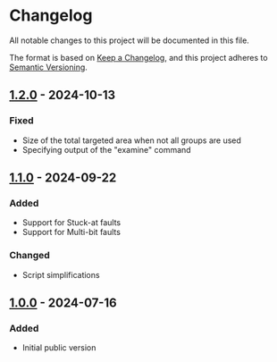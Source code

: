 # Changelog
All notable changes to this project will be documented in this file.

The format is based on [Keep a Changelog](https://keepachangelog.com/en/1.0.0/),
and this project adheres to [Semantic Versioning](https://semver.org/spec/v2.0.0.html).

## [1.2.0] - 2024-10-13

### Fixed
- Size of the total targeted area when not all groups are used
- Specifying output of the "examine" command

## [1.1.0] - 2024-09-22

### Added
- Support for Stuck-at faults
- Support for Multi-bit faults

### Changed
- Script simplifications

## [1.0.0] - 2024-07-16

### Added
- Initial public version

[1.2.0]: https://github.com/janomach/static-fault-injection/releases/tag/v1.2.0
[1.1.0]: https://github.com/janomach/static-fault-injection/releases/tag/v1.1.0
[1.0.0]: https://github.com/janomach/static-fault-injection/releases/tag/v1.0.0
